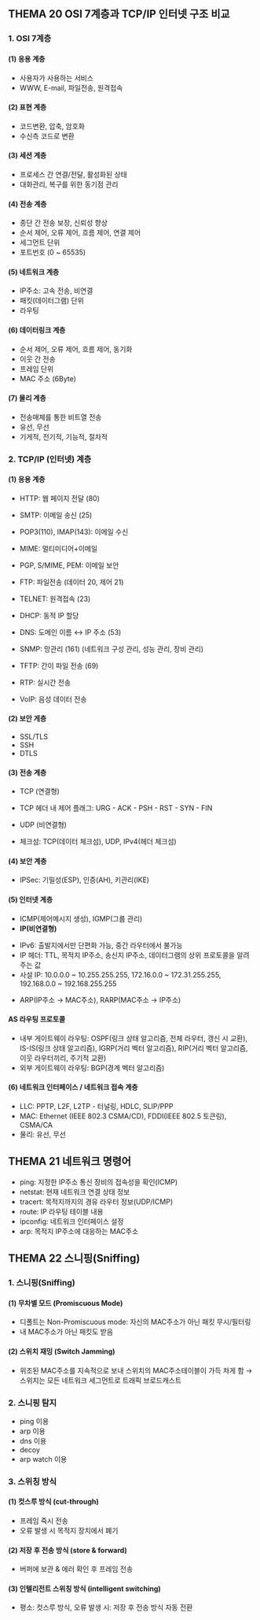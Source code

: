 ## **THEMA 20 OSI 7계층과 TCP/IP 인터넷 구조 비교**

### 1. OSI 7계층
#### (1) 응용 계층
- 사용자가 사용하는 서비스
- WWW, E-mail, 파일전송, 원격접속

#### (2) 표현 계층
- 코드변환, 압축, 암호화
- 수신측 코드로 변환

#### (3) 세션 계층
- 프로세스 간 연결/전달, 활성화된 상태
- 대화관리, 복구를 위한 동기점 관리

#### (4) 전송 계층
- 종단 간 전송 보장, 신뢰성 향상
- 순서 제어, 오류 제어, 흐름 제어, 연결 제어
- 세그먼트 단위
- 포트번호 (0 ~ 65535)

#### (5) 네트워크 계층
- IP주소: 고속 전송, 비연결
- 패킷(데이터그램) 단위
- 라우팅

#### (6) 데이터링크 계층
- 순서 제어, 오류 제어, 흐름 제어, 동기화
- 이웃  간 전송
- 프레임 단위
- MAC 주소 (6Byte)

#### (7) 물리 계층
- 전송매체를 통한 비트열 전송
- 유선, 무선
- 기게적, 전기적, 기능적, 절차적


### 2. TCP/IP (인터넷) 계층
#### (1) 응용 계층
- HTTP: 웹 페이지 전달 (80)
- SMTP: 이메일 송신 (25)
- POP3(110), IMAP(143): 이메일 수신
- MIME: 멀티미디어+이메일
- PGP, S/MIME, PEM: 이메일 보안
- FTP: 파일전송 (데이터 20, 제어 21)
- TELNET: 원격접속 (23)

- DHCP: 동적 IP 할당
- DNS: 도메인 이름 ↔ IP 주소 (53)
- SNMP: 망관리 (161) (네트워크 구성 관리, 성능 관리, 장비 관리)
- TFTP: 간이 파일 전송 (69)
- RTP: 실시간 전송
- VoIP: 음성 데이터 전송

#### (2) 보안 게층
- SSL/TLS
- SSH
- DTLS

#### (3) 전송 계층
- TCP (연결형)  
+ TCP 헤더 내 제어 플래그: URG - ACK - PSH - RST - SYN - FIN  
- UDP (비연결형)
+ 체크섬: TCP(데이터 체크섬), UDP, IPv4(헤더 체크섬)

#### (4) 보안 계층
- IPSec: 기밀성(ESP), 인증(AH), 키관리(IKE)

#### (5) 인터넷 계층
- ICMP(제어메시지 생성), IGMP(그룹 관리)
- **IP(비연결형)**  
+ IPv6: 출발지에서만 단편화 가능, 중간 라우터에서 불가능  
+ IP 헤더: TTL, 목적지 IP주소, 송신지 IP주소, 데이터그램의 상위 프로토콜을 알려주는 값  
+ 사설 IP: 10.0.0.0 ~ 10.255.255.255, 172.16.0.0 ~ 172.31.255.255, 192.168.0.0 ~ 192.168.255.255  
- ARP(IP주소 → MAC주소), RARP(MAC주소 → IP주소)

#### AS 라우팅 프로토콜
- 내부 게이트웨이 라우팅: OSPF(링크 상태 알고리즘, 전체 라우터, 갱신 시 교환), IS-IS(링크 상태 알고리즘), IGRP(거리 벡터 알고리즘), RIP(거리 벡터 알고리즘, 이웃 라우터끼리, 주기적 교환)
- 외부 게이트웨이 라우팅: BGP(경계 벡터 알고리즘)

#### (6) 네트워크 인터페이스 / 네트워크 접속 계층
- LLC: PPTP, L2F, L2TP - 터널링, HDLC, SLIP/PPP
- MAC: Ethernet (IEEE 802.3 CSMA/CD), FDDI(IEEE 802.5 토큰링), CSMA/CA
- 물리: 유선, 무선



## **THEMA 21 네트워크 명령어**
- ping: 지정한 IP주소 통신 장비의 접속성을 확인(ICMP)
- netstat: 현재 네트워크 연결 상태 정보
- tracert: 목적지까지의 경유 라우터 정보(UDP/ICMP)
- route: IP 라우팅 테이블 내용
- ipconfig: 네트워크 인터페이스 설정
- arp: 목적지 IP주소에 대응하는 MAC주소



## **THEMA 22 스니핑(Sniffing)**

### 1. 스니핑(Sniffing)
#### (1) 무차별 모드 (Promiscuous Mode)
- 디폴트는 Non-Promiscuous mode: 자신의 MAC주소가 아닌 패킷 무시/필터링
- 내 MAC주소가 아닌 패킷도 받음

#### (2) 스위치 재밍 (Switch Jamming)
- 위조된 MAC주소를 지속적으로 보내 스위치의 MAC주소테이블이 가득 차게 함 → 스위치는 모든 네트워크 세그먼트로 트래픽 브로드캐스트

### 2. 스니핑 탐지
- ping 이용
- arp 이용
- dns 이용
- decoy
- arp watch 이용

### 3. 스위칭 방식
#### (1) 컷스루 방식 (cut-through)
- 프레임 죽시 전송
- 오류 발생 시 목적지 장치에서 폐기

#### (2) 저장 후 전송 방식 (store & forward)
- 버퍼에 보관 & 에러 확인 후 프레임 전송

#### (3) 인텔리전트 스위칭 방식 (intelligent switching)
- 평소: 컷스루 방식, 오류 발생 시: 저장 후 전송 방식 자동 전환


